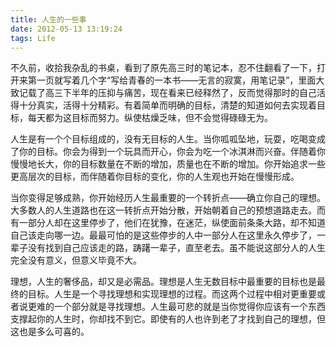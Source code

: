 ```yaml
---
title: 人生的一些事
date: 2012-05-13 13:19:24
tags: Life
---
```


不久前，收拾我杂乱的书桌，看到了原先高三时的笔记本，忍不住翻看了一下，打开来第一页就写着几个字“写给青春的一本书——无言的寂寞，用笔记录”，里面大致记载了高三下半年的压抑与痛苦，现在看来已经释然了，反而觉得那时的自己活得十分真实，活得十分精彩。有着简单而明确的目标，清楚的知道如何去实现着目标，每天都为这目标而努力。纵使枯燥乏味，但不会觉得碌碌无为。
        
人生是有一个个目标组成的，没有无目标的人生。当你呱呱坠地，玩耍，吃喝变成了你的目标。你会为得到一个玩具而开心，你会为吃一个冰淇淋而兴奋。伴随着你慢慢地长大，你的目标数量在不断的增加，质量也在不断的增加。你开始追求一些更高层次的目标，而伴随着你目标的变化，你的人生观也开始在慢慢形成。

     
当你变得足够成熟，你开始经历人生最重要的一个转折点——确立你自己的理想。大多数人的人生道路也在这一转折点开始分散，开始朝着自己的预想道路走去。而有一部分人却在这里停步了，他们在犹豫，在迷茫，纵使面前条条大路，却不知道自己该走向哪一边。最最可怕的是这些停步的人中一部分人在这里永久停步了，一辈子没有找到自己应该走的路，踌躇一辈子，直至老去。虽不能说这部分人的人生完全没有意义，但意义毕竟不大。
        
理想，人生的奢侈品，却又是必需品。理想是人生无数目标中最重要的目标也是最终的目标。人生是一个寻找理想和实现理想的过程。而这两个过程中相对更重要或者说更难的一个部分就是寻找理想。人生最可悲的就是当你觉得你应该有一个东西支撑起你的人生时，你却找不到它。即使有的人也许到老了才找到自己的理想，但这也是多么可喜的。